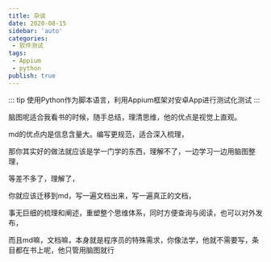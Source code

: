 ```yaml
---
title: 杂谈
date: 2020-08-15
sidebar: 'auto'
categories:
 - 软件测试
tags:
 - Appium
 - python
publish: true
---
```


::: tip 
使用Python作为脚本语言，利用Appium框架对安卓App进行测试化测试
:::

<!-- more -->

脑图呢适合我看书的时候，随手总结，理清思维，他的优点是视觉上直观。

md的优点内是信息含量大。编写更规范，适合深入梳理，



那你其实好的做法就应该是学一门学的东西，理解不了，一边学习一边用脑图整理，

等差不多了，理解了，

你就应该迁移到md，写一遍文档出来，写一遍真正的文档，

事无巨细的梳理和阐述，重塑整个思维体系，同时方便查询与阅读，也可以对外发布，



而且md嘛，文档嘛，本身就是程序员的特殊需求，你像法学，他就不需要写，条目都在书上呢，他只管用脑图就行